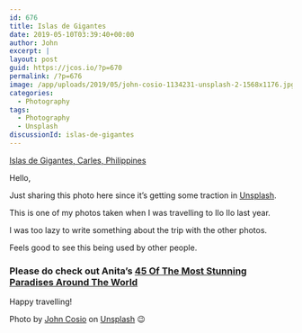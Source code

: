 ```yaml
---
id: 676
title: Islas de Gigantes
date: 2019-05-10T03:39:40+00:00
author: John
excerpt: |
layout: post
guid: https://jcos.io/?p=670
permalink: /?p=676
image: /app/uploads/2019/05/john-cosio-1134231-unsplash-2-1568x1176.jpg
categories:
  - Photography
tags:
  - Photography
  - Unsplash
discussionId: islas-de-gigantes
---
```

[Islas de Gigantes, Carles, Philippines](https://unsplash.com/search/photos/islas-de-gigantes%2C-carles%2C-philippines)

Hello,

Just sharing this photo here since it&#8217;s getting some traction in [Unsplash](https://unsplash.com/@jcosio).

This is one of my photos taken when I was travelling to Ilo Ilo last year.

I was too lazy to write something about the trip with the other photos.

Feels good to see this being used by other people.

### Please do check out Anita&#8217;s [45 Of The Most Stunning Paradises Around The World](https://anitahendrieka.com/45-of-the-most-stunning-paradises-around-the-world)



Happy travelling!

Photo by&nbsp;[John Cosio](https://unsplash.com/photos/xCZ8ynsCfrw?utm_source=unsplash&utm_medium=referral&utm_content=creditCopyText)&nbsp;on&nbsp;[Unsplash](https://unsplash.com/@jcosio?utm_source=unsplash&utm_medium=referral&utm_content=creditCopyText) 😉
